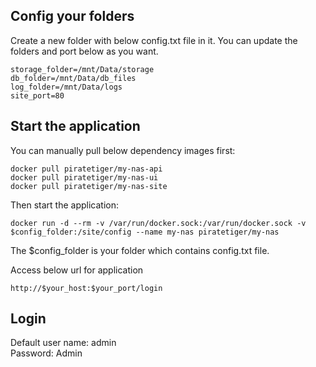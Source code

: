 ## Config your folders
Create a new folder with below config.txt file in it. You can update the folders and port below as you want.
``` shell
storage_folder=/mnt/Data/storage
db_folder=/mnt/Data/db_files
log_folder=/mnt/Data/logs
site_port=80
```

## Start the application
You can manually pull below dependency images first:
``` shell
docker pull piratetiger/my-nas-api
docker pull piratetiger/my-nas-ui
docker pull piratetiger/my-nas-site
```
Then start the application:
``` shell
docker run -d --rm -v /var/run/docker.sock:/var/run/docker.sock -v $config_folder:/site/config --name my-nas piratetiger/my-nas
```
The $config_folder is your folder which contains config.txt file.

Access below url for application
``` shell
http://$your_host:$your_port/login
```

## Login
Default user name: admin  
Password: Admin
